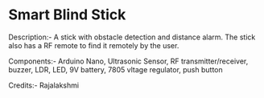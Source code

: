 # Smart Blind Stick

Description:- A stick with obstacle detection and distance alarm. The stick also has a RF remote to find it remotely by the user.

Components:- Arduino Nano, Ultrasonic Sensor, RF transmitter/receiver, buzzer, LDR, LED, 9V battery, 7805 vltage regulator, push button


Credits:- Rajalakshmi 
          
